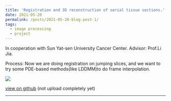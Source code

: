 ```yaml
---
title: 'Registration and 3D reconstruction of serial tissue sections.'
date: 2021-05-20
permalink: /posts/2021-05-20-blog-post-1/
tags:
  - image processing
  - project
---
```

In cooperation with Sun Yat-sen University Cancer Center. Advisor: Prof.Li Jia.

Process: Now we are doing registration on jumping slices, 
and we want to try some PDE-based methods(like LDDMM)to do frame interpolation.

<img src='/images/movefig.gif'>

[view on github](https://github.com/Yan-Bokai/Image_Registration) (not upload completely yet)

------